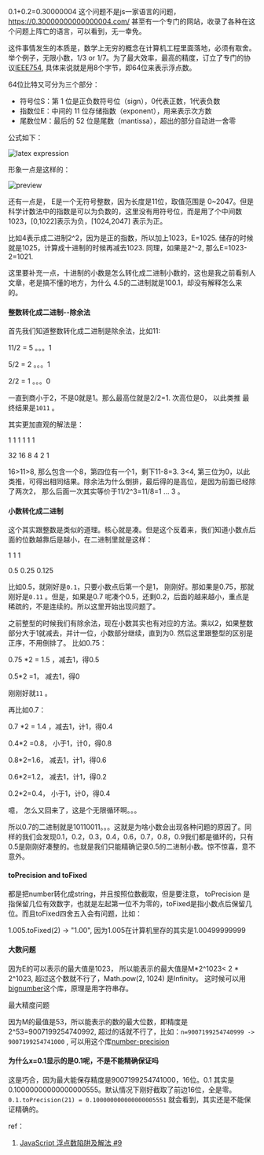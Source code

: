 0.1+0.2=0.30000004 这个问题不是js一家语言的问题，https://0.30000000000000004.com/ 甚至有一个专门的网站，收录了各种在这个问题上阵亡的语言，可以看到，无一幸免。

这件事情发生的本质是，数学上无穷的概念在计算机工程里面落地，必须有取舍。举个例子，无限小数，1/3 or 1/7。为了最大效率，最高的精度，订立了专门的协议[IEEE754](https://standards.ieee.org/standard/754-2008.html), 具体来说就是用8个字节，即64位来表示浮点数。

64位比特又可分为三个部分：

- 符号位S：第 1 位是正负数符号位（sign），0代表正数，1代表负数
- 指数位E：中间的 11 位存储指数（exponent），用来表示次方数
- 尾数位M：最后的 52 位是尾数（mantissa），超出的部分自动进一舍零

公式如下：

![latex expression](https://user-images.githubusercontent.com/948896/31601625-1f199ad0-b220-11e7-9d46-bb48a470bedf.png)

形象一点是这样的：

![preview](https://pic3.zhimg.com/v2-5036be957a2d50373ca74e83bad3e8be_r.jpg)

还有一点是， E是一个无符号整数，因为长度是11位，取值范围是 0~2047。但是科学计数法中的指数是可以为负数的，这里没有用符号位，而是用了个中间数1023，[0,1022]表示为负，[1024,2047] 表示为正。

比如4表示成二进制2^2，因为是正的指数，所以加上1023，E=1025. 储存的时候就是1025，计算成十进制的时候再减去1023. 同理，如果是2^-2, 那么E=1023-2=1021.

这里要补充一点，十进制的小数是怎么转化成二进制小数的，这也是我之前看别人文章，老是搞不懂的地方，为什么 4.5的二进制就是100.1，却没有解释怎么来的。

#### 整数转化成二进制--除余法

首先我们知道整数转化成二进制是除余法，比如11:

11/2 = 5 。。。1

5/2 = 2 。。。1

2/2 = 1 。。。0

一直到商小于2，不是0就是1。那么最高位就是2/2=1. 次高位是0， 以此类推 最终结果是`1011` 。

其实更加直观的解法是：

1   1   1  1 1 1

32 16 8 4 2 1

16>11>8, 那么包含一个8，第四位有一个1，剩下11-8=3. 3<4, 第三位为0，以此类推，可得出相同结果。除余法为什么倒排，最后得的是高位，是因为前面已经除了两次2， 那么后面一次其实等价于11/2^3=11/8=1 ... 3 。

#### 小数转化成二进制

这个其实跟整数是类似的道理。核心就是凑。但是这个反着来，我们知道小数点后面的位数越靠后是越小，在二进制里就是这样：

1       1      1   

0.5 0.25 0.125

比如0.5，就刚好是`0.1`，只要小数点后第一个是1， 刚刚好。那如果是0.75，那就刚好是`0.11` 。但是，如果是0.7 呢凑个0.5，还剩0.2，后面的越来越小，重点是稀疏的，不是连续的。所以这里开始出现问题了。

之前整型的时候我们有除余法，现在小数其实也有对应的方法。乘以2，如果整数部分大于1就减去，并计一位，小数部分继续，直到为0. 然后这里跟整型的区别是正序，不用倒排了。 比如0.75：

0.75 *2 = 1.5 ，减去1，得0.5

0.5*2 =1， 减去1，得0

刚刚好就`11` 。

再比如0.7：

0.7 *2 = 1.4 ，减去1，计1，得0.4

0.4*2 =0.8， 小于1，计0，得0.8

0.8*2=1.6， 减去1，计1，得0.6

0.6*2=1.2， 减去1，计1，得0.2

0.2*2=0.4， 小于1，计0，得0.4

噫， 怎么又回来了，这是个无限循环啊。。。

所以0.7的二进制就是10110011。。。这就是为啥小数会出现各种问题的原因了。同样的我们会发现0.1，0.2，0.3，0.4，0.6，0.7，0.8，0.9我们都是循环的，只有0.5是刚刚好凑整的。也就是我们只能精确记录0.5的二进制小数。惊不惊喜，意不意外。

#### toPrecision and toFixed

都是把number转化成string，并且按照位数截取，但是要注意， toPrecision 是指保留几位有效数字，也就是左起第一位不为零的，toFixed是指小数点后保留几位。而且toFixed四舍五入会有问题，比如：

1.005.toFixed(2) -> "1.00", 因为1.005在计算机里存的其实是1.00499999999

#### 大数问题

因为E的可以表示的最大值是1023， 所以能表示的最大值是M*2^1023< 2 * 2^1023, 超过这个数就不行了，Math.pow(2, 1024) 是Infinity。 这时候可以用[bignumber](https://github.com/MikeMcl/bignumber.js/)这个库，原理是用字符串存。 

最大精度问题

因为M的最值是53，所以能表示的数的最大位数，即精度是2^53=9007199254740992, 超过的话就不行了，比如：`n=9007199254740999 -> 9007199254741000` , 可以用这个库[number-precision](https://github.com/nefe/number-precision)

#### 为什么x=0.1显示的是0.1呢，不是不能精确保证吗

这是巧合，因为最大能保存精度是9007199254741000，16位。0.1 其实是0.10000000000000000555。默认情况下刚好截取了前边16位，全是零。`0.1.toPrecision(21) = 0.100000000000000005551` 就会看到，其实还是不能保证精确的。

ref：

1. [JavaScript 浮点数陷阱及解法 #9](https://github.com/camsong/blog/issues/9)